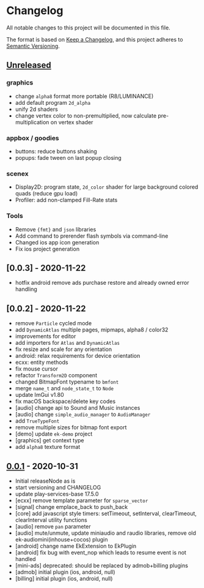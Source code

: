 # Changelog

All notable changes to this project will be documented in this file.

The format is based on [Keep a Changelog](https://keepachangelog.com/en/1.0.0/), and this project adheres
to [Semantic Versioning](https://semver.org/spec/v2.0.0.html).

## [Unreleased]

### graphics

- change `alpha8` format more portable (R8/LUMINANCE)
- add default program `2d_alpha`
- unify 2d shaders
- change vertex color to non-premultiplied, now calculate pre-multiplication on vertex shader

### appbox / goodies

- buttons: reduce buttons shaking
- popups: fade tween on last popup closing

### scenex

- Display2D: program state, `2d_color` shader for large background colored quads (reduce gpu load)
- Profiler: add non-clamped Fill-Rate stats

### Tools

- Remove `{fmt}` and `json` libraries
- Add command to prerender flash symbols via command-line
- Changed ios app icon generation
- Fix ios project generation

## [0.0.3] - 2020-11-22

- hotfix android remove ads purchase restore and already owned error handling

## [0.0.2] - 2020-11-22

- remove `Particle` cycled mode
- add `DynamicAtlas` multiple pages, mipmaps, alpha8 / color32
- improvements for editor
- add importers for `Atlas` and `DynamicAtlas`
- fix resize and scale for any orientation
- android: relax requirements for device orientation
- ecxx: entity methods
- fix mouse cursor
- refactor `Transform2D` component
- changed BitmapFont typename to `bmfont`
- merge `name_t` and `node_state_t` to `Node`
- update ImGui v1.80
- fix macOS backspace/delete key codes
- [audio] change api to Sound and Music instances
- [audio] change `simple_audio_manager` to `AudioManager`
- add `TrueTypeFont`
- remove multiple sizes for bitmap font export
- [demo] update `ek-demo` project
- [graphics] get context type
- add `alpha8` texture format

## [0.0.1] - 2020-10-31

- Initial releaseNode as is
- start versioning and CHANGELOG
- update play-services-base 17.5.0
- [ecxx] remove template parameter for `sparse_vector`
- [signal] change emplace_back to push_back
- [core] add javascript style timers: setTimeout, setInterval, clearTimeout, clearInterval utility functions
- [audio] remove `pan` parameter
- [audio] mute/unmute, update miniaudio and raudio libraries, remove old ek-audiomini(inhouse+cocos) plugin
- [android] change name EkExtension to EkPlugin
- [android] fix bug with event_nop which leads to resume event is not handled
- [mini-ads] deprecated: should be replaced by admob+billing plugins
- [admob] initial plugin (ios, android, null)
- [billing] initial plugin (ios, android, null)

[Unreleased]: https://github.com/eliasku/ekx/compare/0.0.1...HEAD

[0.0.1]: https://github.com/eliasku/ekx/releases/tag/0.0.1